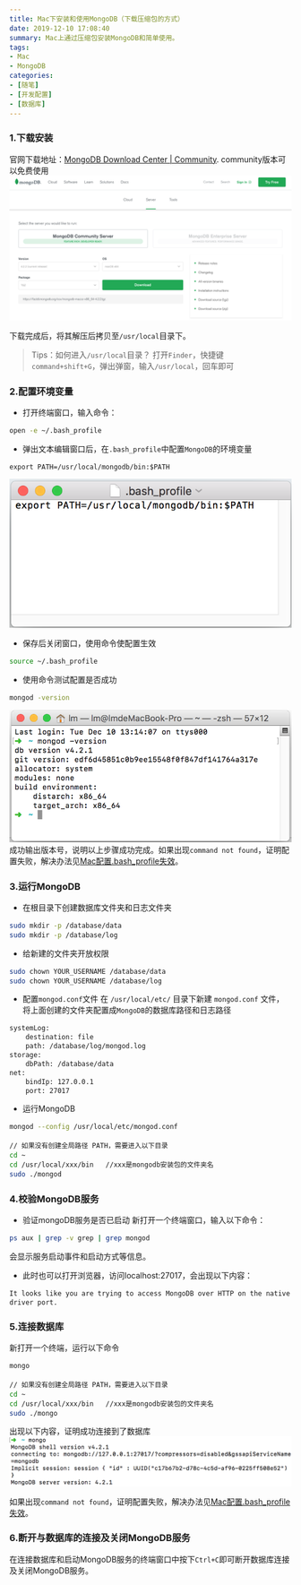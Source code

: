 ```yaml
---
title: Mac下安装和使用MongoDB（下载压缩包的方式）
date: 2019-12-10 17:08:40
summary: Mac上通过压缩包安装MongoDB和简单使用。
tags:
- Mac
- MongoDB
categories:
- [随笔]
- [开发配置]
- [数据库]
---
```

### 1.下载安装
官网下载地址：[MongoDB Download Center | Community](https://www.mongodb.com/download-center/community). community版本可以免费使用
![](/images/mac-mongo/1610029-20191210171351285-1426673461.png)


下载完成后，将其解压后拷贝至`/usr/local`目录下。

>Tips：如何进入`/usr/local`目录？
打开`Finder`，快捷键`command+shift+G`，弹出弹窗，输入`/usr/local`，回车即可

### 2.配置环境变量
- 打开终端窗口，输入命令：

``` bash
open -e ~/.bash_profile
```

- 弹出文本编辑窗口后，在`.bash_profile`中配置`MongoDB`的环境变量

```
export PATH=/usr/local/mongodb/bin:$PATH
```
![](/images/mac-mongo/1610029-20191210170148044-650070565.png)
- 保存后关闭窗口，使用命令使配置生效

```bash
source ~/.bash_profile
```

- 使用命令测试配置是否成功

``` bash
mongod -version
```
![](/images/mac-mongo/1610029-20191210164738218-1960826067.png)
成功输出版本号，说明以上步骤成功完成。如果出现`command not found`，证明配置失败，解决办法见[Mac配置.bash_profile失效](http://localhost:4000/2019-12-30-mac-pei-zhi-bash-profile-chong-qi-zhong-duan-hou-pei-zhi-shi-xiao.html)。

### 3.运行MongoDB
- 在根目录下创建数据库文件夹和日志文件夹

``` bash
sudo mkdir -p /database/data
sudo mkdir -p /database/log
```

- 给新建的文件夹开放权限

``` bash
sudo chown YOUR_USERNAME /database/data
sudo chown YOUR_USERNAME /database/log
```

- 配置`mongod.conf`文件
在 `/usr/local/etc/` 目录下新建 `mongod.conf` 文件，将上面创建的文件夹配置成`MongoDB`的数据库路径和日志路径

``` text
systemLog:
    destination: file
    path: /database/log/mongod.log
storage:
    dbPath: ⁨/database/data
net:
    bindIp: 127.0.0.1
    port: 27017 
```

- 运行MongoDB

``` bash
mongod --config /usr/local/etc/mongod.conf
 
// 如果没有创建全局路径 PATH，需要进入以下目录
cd ~
cd /usr/local/xxx/bin   //xxx是mongodb安装包的文件夹名
sudo ./mongod
```

### 4.校验MongoDB服务
- 验证mongoDB服务是否已启动
新打开一个终端窗口，输入以下命令：

``` bash
ps aux | grep -v grep | grep mongod
```

会显示服务启动事件和启动方式等信息。

- 此时也可以打开浏览器，访问localhost:27017，会出现以下内容：

```
It looks like you are trying to access MongoDB over HTTP on the native driver port.
```

### 5.连接数据库
新打开一个终端，运行以下命令
``` bash
mongo

// 如果没有创建全局路径 PATH，需要进入以下目录
cd ~
cd /usr/local/xxx/bin   //xxx是mongodb安装包的文件夹名
sudo ./mongo
```

出现以下内容，证明成功连接到了数据库
![](/images/mac-mongo/1610029-20191210170708483-925727845.png)


如果出现`command not found`，证明配置失败，解决办法见[Mac配置.bash_profile失效](http://localhost:4000/2019-12-30-mac-pei-zhi-bash-profile-chong-qi-zhong-duan-hou-pei-zhi-shi-xiao.html)。

### 6.断开与数据库的连接及关闭MongoDB服务
在连接数据库和启动MongoDB服务的终端窗口中按下`Ctrl+C`即可断开数据库连接及关闭MongoDB服务。

 